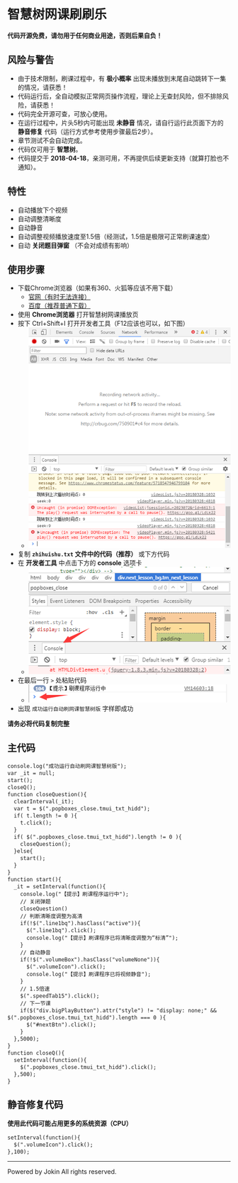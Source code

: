 # 智慧树网课刷刷乐

**代码开源免费，请勿用于任何商业用途，否则后果自负！**

## 风险与警告

- 由于技术限制，刷课过程中，有 **极小概率** 出现未播放到末尾自动跳转下一集的情况，请获悉！
- 代码运行后，全自动模拟正常网页操作流程，理论上无查封风险，但不排除风险，请获悉！
- 代码完全开源可查，可放心使用。
- 在运行过程中，片头5秒内可能出现 **未静音** 情况，请自行运行此页面下方的 **静音修复** 代码（运行方式参考使用步骤最后2步）。
- 章节测试不会自动完成。
- 代码仅可用于 **智慧树**。
- 代码提交于 **2018-04-18**，亲测可用，不再提供后续更新支持（就算打脸也不通知）。

## 特性

- 自动播放下个视频
- 自动调整清晰度
- 自动静音
- 自动调整视频播放速度至1.5倍（经测试，1.5倍是极限可正常刷课速度）
- 自动 **关闭题目弹窗** （不会对成绩有影响）

## 使用步骤

- 下载Chrome浏览器（如果有360、火狐等应该不用下载）
  - [官网（有时无法连接）](https://www.google.cn/chrome/browser/desktop/index.html)
  - [百度（推荐普通下载）](http://rj.baidu.com/soft/detail/14744.html?ald)
- 使用 **Chrome浏览器** 打开智慧树网课播放页
- 按下 Ctrl+Shift+I 打开开发者工具（F12应该也可以，如下图）
  - ![开发者面板](./images/d1.png)
- 复制 **`zhihuishu.txt` 文件中的代码（推荐）** 或下方代码
- 在 **开发者工具** 中点击下方的 **console** 选项卡
  - ![console](./images/console.png)
- 在最后一行 `>` 处粘贴代码
  - ![line](./images/ll.png)
- 出现 `成功运行自动刷网课智慧树版` 字样即成功

**请务必将代码复制完整**

## 主代码

```
console.log("成功运行自动刷网课智慧树版");
var _it = null;
start();
closeQ();
function closeQuestion(){
  clearInterval(_it);
  var t = $(".popboxes_close.tmui_txt_hidd");
  if( t.length != 0 ){
    t.click();
  }
  if( $(".popboxes_close.tmui_txt_hidd").length != 0 ){
    closeQuestion();
  }else{
    start();
  }
}
function start(){
  _it = setInterval(function(){
    console.log("【提示】刷课程序运行中");
    // 关闭弹题
    closeQuestion()
    // 判断清晰度调整为高清
    if(!$(".line1bq").hasClass("active")){
      $(".line1bq").click();
      console.log("【提示】刷课程序已将清晰度调整为“标清”");
    }
    // 自动静音
    if(!$(".volumeBox").hasClass("volumeNone")){
      $(".volumeIcon").click();
      console.log("【提示】刷课程序已将视频静音");
    }
    // 1.5倍速
    $(".speedTab15").click();
    // 下一节课
    if($("div.bigPlayButton").attr("style") != "display: none;" && $(".popboxes_close.tmui_txt_hidd").length === 0 ){
      $("#nextBtn").click();
    }
  },5000);
}
function closeQ(){
  setInterval(function(){
    $(".popboxes_close.tmui_txt_hidd").click();
  },500);
}
```

## 静音修复代码

**使用此代码可能占用更多的系统资源（CPU）**

```
setInterval(function(){
  $(".volumeIcon").click();
},100);
```

---

Powered by Jokin
All rights reserved.
